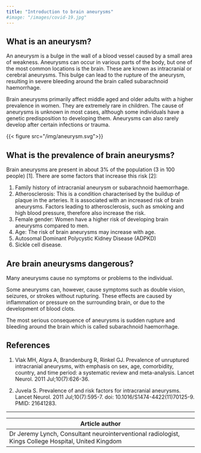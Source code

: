 ```yaml
---
title: "Introduction to brain aneurysms"
#image: "/images/covid-19.jpg"
---
```


## What is an aneurysm?

An aneurysm is a bulge in the wall of a blood vessel caused by a small area of weakness. Aneurysms can occur in various parts of the body, but one of the most common locations is the brain. These are known as intracranial or cerebral aneurysms. This bulge can lead to the rupture of the aneurysm, resulting in severe bleeding around the brain called subarachnoid haemorrhage. 

Brain aneurysms primarily affect middle aged and older  adults with a higher prevalence in women. They are extremely rare in children. The cause of aneurysms is unknown in most cases, although some individuals have a genetic predisposition to developing them. Aneurysms can also rarely develop after certain infections or trauma. 

{{< figure src="/img/aneurysm.svg">}}


## What is the prevalence of brain aneurysms?

Brain aneurysms are present in about 3% of the population (3 in 100 people) [1]. There are some factors that increase this risk [2]: 



1. Family history of intracranial aneurysm or subarachnoid haemorrhage.
2. Atherosclerosis: This is a condition characterised by the buildup of plaque in the arteries. It is associated with an increased risk of brain aneurysms. Factors leading to atherosclerosis, such as smoking and high blood pressure, therefore also increase the risk. 
3. Female gender: Women have a higher risk of developing brain aneurysms compared to men.
4. Age: The risk of brain aneurysms may increase with age.
5. Autosomal Dominant Polycystic Kidney Disease (ADPKD)
6. Sickle cell disease. 



## Are brain aneurysms dangerous?

Many aneurysms cause no symptoms or problems to the individual. 

Some aneurysms can, however, cause symptoms such as double vision, seizures, or strokes without rupturing. These effects are caused by inflammation or pressure on the surrounding brain, or due to the development of blood clots. 

The most serious consequence of aneurysms is sudden rupture and bleeding around the brain which is called subarachnoid haemorrhage. 

## References

1. Vlak MH, Algra A, Brandenburg R, Rinkel GJ. Prevalence of unruptured intracranial aneurysms, with emphasis on sex, age, comorbidity, country, and time period: a systematic review and meta-analysis. Lancet Neurol. 2011 Jul;10(7):626-36. 

2. Juvela S. Prevalence of and risk factors for intracranial aneurysms. Lancet Neurol. 2011 Jul;10(7):595-7. doi: 10.1016/S1474-4422(11)70125-9. PMID: 21641283.



---
| Article author   |
| ---------------- |
| Dr Jeremy Lynch,   Consultant neurointerventional radiologist, Kings College Hospital, United Kingdom |

